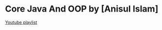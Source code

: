# Core Java And OOP by [Anisul Islam]

[Youtube playlist](https://www.youtube.com/playlist?list=PLgH5QX0i9K3oAZUB2QXR-dZac0c9HNyRa)
